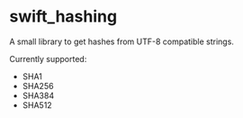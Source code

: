 # swift_hashing
A small library to get hashes from UTF-8 compatible strings.

Currently supported:
 - SHA1
 - SHA256
 - SHA384
 - SHA512
